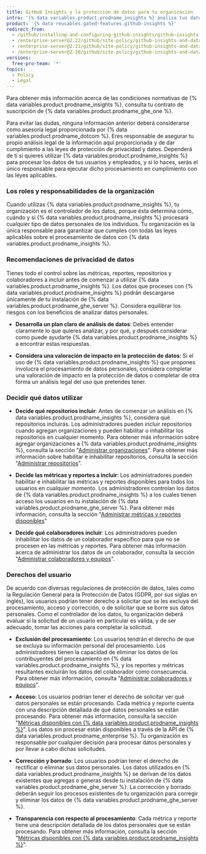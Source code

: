 ```yaml
---
title: GitHub Insights y la protección de datos para tu organización
intro: '{% data variables.product.prodname_insights %} analiza tus datos de {% data variables.product.prodname_ghe_server %}. Estos datos podrían incluir datos personales de individuos en tu organización quienes podrían tener derecho a entender cómo se utilizan éstos.'
product: '{% data reusables.gated-features.github-insights %}'
redirect_from:
  - /github/installing-and-configuring-github-insights/github-insights-and-data-protection-for-your-organization
  - /enterprise-server@2.22/github/site-policy/github-insights-and-data-protection-for-your-organization
  - /enterprise-server@2.21/github/site-policy/github-insights-and-data-protection-for-your-organization
  - /enterprise-server@2.20/github/site-policy/github-insights-and-data-protection-for-your-organization
versions:
  free-pro-team: '*'
topics:
  - Policy
  - Legal
---
```


Para obtener más información acerca de las condiciones normativas de {% data variables.product.prodname_insights %}, consulta tu contrato de suscripción de {% data variables.product.prodname_ghe_one %}.

Para evitar las dudas, ninguna información anterior deberá considerarse como asesoría legal proporcionada por {% data variables.product.prodname_dotcom %}. Eres responsable de asegurar tu propio análisis legal de la información aquí proporcionada y de dar cumplimiento a las leyes de protección de privacidad y datos. Dependerá de ti si quieres utilizar {% data variables.product.prodname_insights %} para procesar los datos de tus usuarios y empleados, y si lo haces, serás el único responsable para ejecutar dicho procesamiento en cumplimiento con las leyes aplicables.

### Los roles y responsabilidades de la organización

Cuando utilizas {% data variables.product.prodname_insights %}, tu organización es el controlador de los datos, porque ésta determina cómo, cuándo y si {% data variables.product.prodname_insights %} procesará cualquier tipo de datos personales de los individuos. Tu organización es la única responsable para garantizar que cumples con todas las leyes aplicables sobre el procesamiento de datos con {% data variables.product.prodname_insights %}.

### Recomendaciones de privacidad de datos

Tienes todo el control sobre las métricas, reportes, repositorios y colaboradores a incluir antes de comenzar a utilizar {% data variables.product.prodname_insights %}. Los datos que proceses con {% data variables.product.prodname_insights %} podrán descargarse únicamente de tu instalación de {% data variables.product.prodname_ghe_server %}. Considera equilibrar los riesgos con los beneficios de analizar datos personales.

- **Desarrolla un plan claro de análisis de datos**: Debes entender claramente lo que quieres analizar, y por qué, y después considerar como puede ayudarte {% data variables.product.prodname_insights %} a encontrar estas respuestas.

- **Considera una valoración de impacto en la protección de datos**: Si el uso de {% data variables.product.prodname_insights %} que propones involucra el procesamiento de datos personales, considera completar una valoración de impacto en la protección de datos o completar de otra forma un análisis legal del uso que pretendes tener.

### Decidir qué datos utilizar

- **Decide qué repositorios incluir**: Antes de comenzar un análisis en {% data variables.product.prodname_insights %}, considera qué repositorios incluirás. Los administradores pueden incluir repositorios cuando agregan organizaciones y pueden habilitar o inhabilitar los repositorios en cualquier momento. Para obtener más información sobre agregar organizaciones a {% data variables.product.prodname_insights %}, consulta la sección "[Administrar organizaciones](/insights/installing-and-configuring-github-insights/managing-organizations)". Para obtener más información sobre habilitar e inhabilitar repositorios, consulta la sección "[Administrar repositorios](/insights/installing-and-configuring-github-insights/managing-repositories)".

- **Decide las métricas y reportes a incluir**: Los administradores pueden habilitar e inhabilitar las métricas y reportes disponibles para todos los usuarios en cualquier momento. Los administradores controlan los datos de {% data variables.product.prodname_insights %} a los cuales tienen acceso los usuarios en tu instalación de {% data variables.product.prodname_ghe_server %}. Para obtener más información, consulta la sección "[Administrar métricas y reportes disponibles](/insights/installing-and-configuring-github-insights/managing-available-metrics-and-reports)"

- **Decide qué colaboradores incluir**: Los administradores pueden inhabilitar los datos de un colaborador específico para que no se procesen en las métricas y reportes. Para obtener más información acerca de administrar los datos de un colaborador, consulta la sección "[Administrar colaboradores y equipos](/insights/installing-and-configuring-github-insights/managing-contributors-and-teams)".

### Derechos del usuario

De acuerdo con diversas regulaciones de protección de datos, tales como la Regulación General para la Protección de Datos (GDPR, por sus siglas en inglés), los usuarios podrían tener derecho a solicitar que se les excluya del procesamiento, acceso y corrección, o de solicitar que se borre sus datos personales. Como el controlador de los datos, tu organización deberá evaluar si la solicitud de un usuario en particular es válida, y de ser adecuado, tomar las acciones para completar la solicitud.

- **Exclusión del procesamiento**: Los usuarios tendrán el derecho de que se excluya su información personal del procesamiento. Los administradores tienen la capacidad de eliminar los datos de los contribuyentes del procesamiento en {% data variables.product.prodname_insights %}, y los reportes y métricas resultantes excluirán los datos del colaborador como consecuencia. Para obtener más información, consulta "[Administrar colaboradores y equipos](/insights/installing-and-configuring-github-insights/managing-contributors-and-teams)".

- **Acceso**: Los usuarios podrían tener el derecho de solicitar ver qué datos personales se están procesando. Cada métrica y reporte cuenta con una descripción detallada de qué datos personales se están procesando. Para obtener más información, consulta la sección "[Métricas disponibles con {% data variables.product.prodname_insights %}](/insights/exploring-your-usage-of-github-enterprise/metrics-available-with-github-insights)". Los datos sin procesar están disponibles a través de la API de {% data variables.product.prodname_enterprise %}. Tu organización es responsable por cualquier decisión para procesar datos personales y por llevar a cabo dichas solicitudes.

- **Corrección y borrado**: Los usuarios podrían tener el derecho de rectificar o eliminar sus datos personales. Los datos utilizados en {% data variables.product.prodname_insights %} se derivan de los datos existentes que agregas o generas desde tu instalación de {% data variables.product.prodname_ghe_server %}. La corrección y borrado deberán seguir los procesos existentes de tu organización para corregir y eliminar los datos de {% data variables.product.prodname_ghe_server %}.

- **Transparencia con respecto al procesamiento**: Cada métrica y reporte tiene una descripción detallada de los datos personales que se están procesando. Para obtener más información, consulta la sección "[Métricas disponibles con {% data variables.product.prodname_insights %}](/insights/exploring-your-usage-of-github-enterprise/metrics-available-with-github-insights)".
